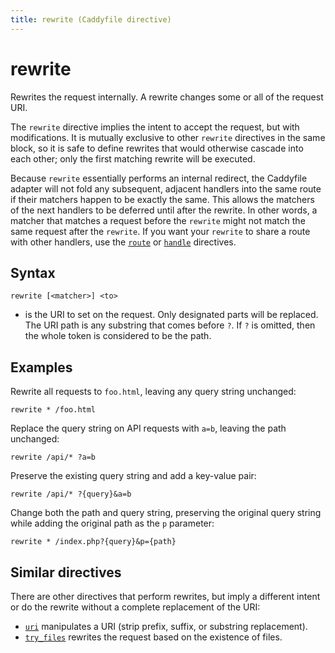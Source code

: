 ```yaml
---
title: rewrite (Caddyfile directive)
---
```


# rewrite

Rewrites the request internally. A rewrite changes some or all of the request URI.

The `rewrite` directive implies the intent to accept the request, but with modifications. It is mutually exclusive to other `rewrite` directives in the same block, so it is safe to define rewrites that would otherwise cascade into each other; only the first matching rewrite will be executed.

Because `rewrite` essentially performs an internal redirect, the Caddyfile adapter will not fold any subsequent, adjacent handlers into the same route if their matchers happen to be exactly the same. This allows the matchers of the next handlers to be deferred until after the rewrite. In other words, a matcher that matches a request before the `rewrite` might not match the same request after the `rewrite`. If you want your `rewrite` to share a route with other handlers, use the [`route`](route) or [`handle`](handle) directives.


## Syntax

```caddy-d
rewrite [<matcher>] <to>
```

- **<to>** is the URI to set on the request. Only designated parts will be replaced. The URI path is any substring that comes before `?`. If `?` is omitted, then the whole token is considered to be the path.


## Examples

Rewrite all requests to `foo.html`, leaving any query string unchanged:

```caddy-d
rewrite * /foo.html
```

Replace the query string on API requests with `a=b`, leaving the path unchanged:

```caddy-d
rewrite /api/* ?a=b
```

Preserve the existing query string and add a key-value pair:

```caddy-d
rewrite /api/* ?{query}&a=b
```

Change both the path and query string, preserving the original query string while adding the original path as the `p` parameter:

```caddy-d
rewrite * /index.php?{query}&p={path}
```


## Similar directives

There are other directives that perform rewrites, but imply a different intent or do the rewrite without a complete replacement of the URI:

- [`uri`](uri) manipulates a URI (strip prefix, suffix, or substring replacement).
- [`try_files`](try_files) rewrites the request based on the existence of files.